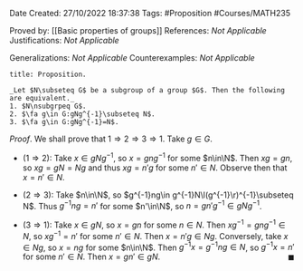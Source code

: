 <div class="topSpace"></div>

Date Created: 27/10/2022 18:37:38
Tags: #Proposition #Courses/MATH235

Proved by: [[Basic properties of groups]]
References: _Not Applicable_
Justifications: _Not Applicable_

Generalizations: _Not Applicable_
Counterexamples: _Not Applicable_

``` ad-Proposition
title: Proposition.

_Let $N\subseteq G$ be a subgroup of a group $G$. Then the following are equivalent._
1. $N\nsubgrpeq G$.
2. $\fa g\in G:gNg^{-1}\subseteq N$.
3. $\fa g\in G:gNg^{-1}=N$.

```

_Proof_. We shall prove that $1\Rightarrow2\Rightarrow3\Rightarrow1$. Take $g\in G$.
* ($1\Rightarrow2$): Take $x\in gNg^{-1}$, so $x=gng^{-1}$ for some $n\in\N$. Then $xg=gn$, so $xg=gN=Ng$ and thus $xg=n'g$ for some $n'\in N$. Observe then that $x=n'\in N$.

* ($2\Rightarrow3$): Take $n\in\N$, so $g^{-1}ng\in g^{-1}N\l(g^{-1}\r)^{-1}\subseteq N$. Thus $g^{-1}ng=n'$ for some $n'\in\N$, so $n=gn'g^{-1}\in gNg^{-1}$.
* ($3\Rightarrow1$): Take $x\in gN$, so $x=gn$ for some $n\in N$. Then $xg^{-1}=gng^{-1}\in N$, so $xg^{-1}=n'$ for some $n'\in N$. Then $x=n'g\in Ng$. Conversely, take $x\in Ng$, so $x=ng$ for some $n\in\N$. Then $g^{-1}x=g^{-1}ng\in N$, so $g^{-1}x=n'$ for some $n'\in N$. Then $x=gn'\in gN$.<span style="float:right;">$\blacksquare$</span>
